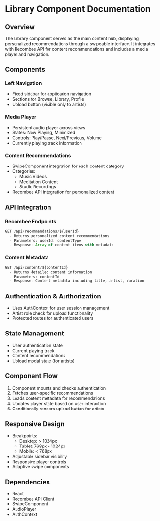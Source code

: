 
# Library Component Documentation

## Overview
The Library component serves as the main content hub, displaying personalized recommendations through a swipeable interface. It integrates with Recombee API for content recommendations and includes a media player and navigation.

## Components

### Left Navigation
- Fixed sidebar for application navigation
- Sections for Browse, Library, Profile
- Upload button (visible only to artists)

### Media Player
- Persistent audio player across views
- States: Now Playing, Minimized
- Controls: Play/Pause, Next/Previous, Volume
- Currently playing track information

### Content Recommendations
- SwipeComponent integration for each content category
- Categories:
  - Music Videos
  - Meditation Content
  - Studio Recordings
- Recombee API integration for personalized content

## API Integration

### Recombee Endpoints
```typescript
GET /api/recommendations/${userId}
  - Returns personalized content recommendations
  - Parameters: userId, contentType
  - Response: Array of content items with metadata
```

### Content Metadata
```typescript
GET /api/content/${contentId}
  - Returns detailed content information
  - Parameters: contentId
  - Response: Content metadata including title, artist, duration
```

## Authentication & Authorization
- Uses AuthContext for user session management
- Artist role check for upload functionality
- Protected routes for authenticated users

## State Management
- User authentication state
- Current playing track
- Content recommendations
- Upload modal state (for artists)

## Component Flow
1. Component mounts and checks authentication
2. Fetches user-specific recommendations
3. Loads content metadata for recommendations
4. Updates player state based on user interaction
5. Conditionally renders upload button for artists

## Responsive Design
- Breakpoints:
  - Desktop: > 1024px
  - Tablet: 768px - 1024px
  - Mobile: < 768px
- Adjustable sidebar visibility
- Responsive player controls
- Adaptive swipe components

## Dependencies
- React
- Recombee API Client
- SwipeComponent
- AudioPlayer
- AuthContext
